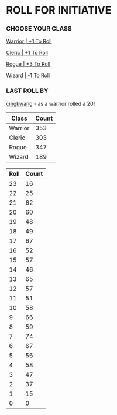 # ROLL FOR INITIATIVE
### CHOOSE YOUR CLASS

[Warrior | +1 To Roll](https://github.com/benjaminsampica/benjaminsampica/issues/new?title=roll%7Cwarrior&body=Just+click+%27Submit+new+issue%27.)

[Cleric | +1 To Roll](https://github.com/benjaminsampica/benjaminsampica/issues/new?title=roll%7Ccleric&body=Just+click+%27Submit+new+issue%27.)

[Rogue | +3 To Roll](https://github.com/benjaminsampica/benjaminsampica/issues/new?title=roll%7Crogue&body=Just+click+%27Submit+new+issue%27.)

[Wizard | -1 To Roll](https://github.com/benjaminsampica/benjaminsampica/issues/new?title=roll%7Cwizard&body=Just+click+%27Submit+new+issue%27.)
### LAST ROLL BY
[cingkwang](https://www.github.com/cingkwang) - as a warrior rolled a 20!

|Class|Count|
|-|-|
|Warrior|353|
|Cleric|303|
|Rogue|347|
|Wizard|189|

|Roll|Count|
|-|-|
|23|16
|22|25
|21|62
|20|60
|19|48
|18|49
|17|67
|16|52
|15|57
|14|46
|13|65
|12|57
|11|51
|10|58
|9|66
|8|59
|7|74
|6|67
|5|56
|4|58
|3|47
|2|37
|1|15
|0|0
